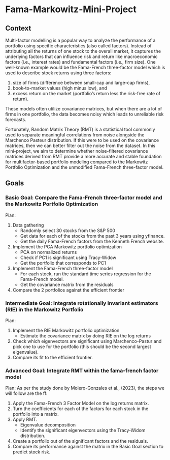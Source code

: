 # Fama-Markowitz-Mini-Project

## Context
Multi-factor modelling is a popular way to analyze the performance of a portfolio using specific characteristics (also called factors). 
Instead of attributing all the returns of one stock to the overall market, it captures the underlying factors that can influence risk and return like macroeconomic factors (i.e., interest rates) and fundamental factors (i.e., firm size).
One well-known example would be the Fama-French three-factor model which  is used to describe stock returns using three factors: 
1. size of firms (difference between small-cap and large-cap firms), 
2. book-to-market values (high minus low), and 
3. excess return on the market (portfolio’s return less the risk-free rate of return). 

These models often utilize covariance matrices, but when there are a lot of firms in one portfolio, the data becomes noisy which leads to unreliable risk forecasts.

Fortunately, Random Matrix Theory (RMT) is a statistical tool commonly used to separate meaningful correlations from noise alongside the Marchenco Pasteur distribution. 
If this were to be used on the covariance matrices, then we can better filter out the noise from the dataset. 
In this mini-project, we aim to determine whether noise-filtered covariance matrices derived from RMT provide a more accurate and stable foundation for multifactor-based portfolio modeling compared to the Markowitz Portfolio Optimization and the unmodified Fama-French three-factor model.

## Goals
### Basic Goal: Compare the Fama-French three-factor model and the Markowitz Portfolio Optimization 
Plan: 
1. Data gathering
      - Randomly select 30 stocks from the S&P 500 
      - Get data for each of the stocks from the past 3 years using yfinance.  
      - Get the daily Fama-French factors from the Kenneth French website.
2. Implement the PCA Markowitz portfolio optimization
      - PCA on normalized returns
      - Check if PC1 is significant using Tracy-Widow
      - Get the portfolio that corresponds to PC1
3. Implement the Fama-French three-factor model
      - For each stock, run the standard time series regression for the Fama-French model. 
      - Get the covariance matrix from the residuals 
4. Compare the 2 portfolios against the efficient frontier

### Intermediate Goal:  Integrate rotationally invariant estimators (RIE) in the Markowitz Portfolio
Plan:
1. Implement the RIE Markowitz portfolio optimization
      - Estimate the covariance matrix by doing RIE on the log returns
2. Check which eigenvectors are significant using Marchenco-Pastur and pick one to use for the portfolio (this should be the second largest eigenvalue).
3. Compare its fit to the efficient frontier.

### Advanced Goal: Integrate RMT within the fama-french factor model
Plan:
As per the study done by Molero-Gonzales et al., (2023), the steps we will follow are the ff:
1. Apply the Fama-French 3 Factor Model on the log returns matrix.
2. Turn the coefficients for each of the factors for each stock in the portfolio into a matrix.
3. Apply RMT.
      - Eigenvalue decomposition
      - Identify the significant eigenvectors using the Tracy-Widom distribution.
4. Create a portfolio out of the significant factors and the residuals.
5. Compare its performance against the matrix in the Basic Goal section to predict stock risk.
